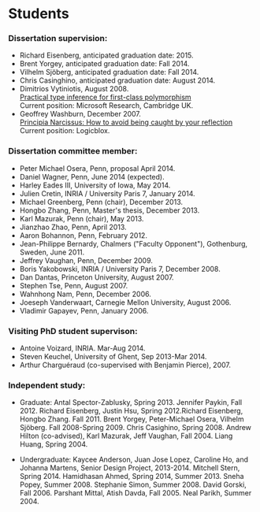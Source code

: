 Students
========

### Dissertation supervision:
  - Richard Eisenberg, anticipated graduation date: 2015.
  - Brent Yorgey, anticipated graduation date: Fall 2014.
  - Vilhelm Sjöberg, anticipated graduation date: Fall 2014.
  - Chris Casinghino, anticipated graduation date: August 2014.
  - Dimitrios Vytiniotis, August 2008.  
   [Practical type inference for first-class polymorphism](http://repository.upenn.edu/dissertations/AAI3328671/)  
   Current position: Microsoft Research, Cambridge UK.
  - Geoffrey Washburn, December 2007.    
   [Principia Narcissus: How to avoid being caught by your reflection](http://repository.upenn.edu/dissertations/AAI3292086/)  
   Current position: Logicblox.

### Dissertation committee member:
  - Peter Michael Osera, Penn, proposal April 2014.
  - Daniel Wagner, Penn, June 2014 (expected).
  - Harley Eades III, University of Iowa, May 2014.
  - Julien Cretin, INRIA / University Paris 7, January 2014. 
  - Michael Greenberg, Penn (chair), December 2013.
  - Hongbo Zhang, Penn, Master's thesis, December 2013.
  - Karl Mazurak, Penn (chair), May 2013.
  - Jianzhao Zhao, Penn, April 2013. 
  - Aaron Bohannon, Penn, February 2012.
  - Jean-Philippe Bernardy, Chalmers ("Faculty Opponent"), Gothenburg, Sweden, June 2011.
  - Jeffrey Vaughan, Penn, December 2009.
  - Boris Yakobowski, INRIA / University Paris 7, December 2008.
  - Dan Dantas, Princeton University, August 2007.
  - Stephen Tse, Penn, August 2007.
  - Wahnhong Nam, Penn, December 2006.
  - Joeseph Vanderwaart, Carnegie Mellon University, August 2006.
  - Vladimir Gapayev, Penn, January 2006.

### Visiting PhD student supervison:

  - Antoine Voizard, INRIA. Mar-Aug 2014.
  - Steven Keuchel, University of Ghent, Sep 2013-Mar 2014.
  - Arthur Charguéraud (co-supervised with Benjamin Pierce), 2007.

### Independent study:

  - Graduate: Antal Spector-Zablusky, Spring 2013. Jennifer Paykin, Fall 2012.
  Richard Eisenberg, Justin Hsu, Spring 2012.Richard Eisenberg, Hongbo
  Zhang. Fall 2011.  Brent Yorgey, Peter-Michael Osera, Vilhelm
  Sjöberg. Fall 2008-Spring 2009. Chris Casighino, Spring 2008. Andrew
  Hilton (co-advised), Karl Mazurak, Jeff Vaughan, Fall 2004.  Liang Huang,
  Spring 2004.
  
  - Undergraduate: Kaycee Anderson, Juan Jose Lopez, Caroline Ho, and Johanna
  Martens, Senior Design Project, 2013-2014.  Mitchell Stern, Spring 2014. 
  Hamidhasan Ahmed, Spring 2014, Summer 2013. Sneha Popey, Summer 2008. 
  Stephanie Simon, Summer 2008. David Gorski, Fall 2006.  Parshant
  Mittal, Atish Davda, Fall 2005. Neal Parikh, Summer 2004.
